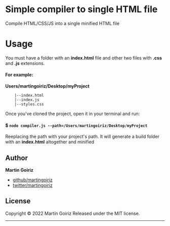 # Simple compiler to single HTML file

Compile HTML/CSS/JS into a single minified HTML file

# Usage

You must have a folder with an **index.html** file and other two files with **.css** and **.js** extensions.

#### For example:

**Users/martingoiriz/Desktop/myProject**

    	|--index.html
    	|--index.js
    	|--styles.css

Once you've cloned the project, open it in your terminal and run:

#### $ `node compiler.js --path=/Users/martingoiriz/Desktop/myProject`

Reeplacing the path with your project's path. It will generate a build folder with an **index.html** altogether and minified

## Author

**Martin Goiriz**

- [github/martingoiriz](https://github.com/martingoiriz)
- [twitter/martingoiriz](http://twitter.com/martingoiriz)

## License

Copyright © 2022 Martín Goiriz
Released under the MIT license.

---
